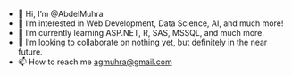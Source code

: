 - 👋 Hi, I’m @AbdelMuhra
- 👀 I’m interested in Web Development, Data Science, AI, and much more!
- 🌱 I’m currently learning ASP.NET, R, SAS, MSSQL, and much more.
- 💞️ I’m looking to collaborate on nothing yet, but definitely in the near future. 
- 📫 How to reach me agmuhra@gmail.com

<!---
AbdelMuhra/AbdelMuhra is a ✨ special ✨ repository because its `README.md` (this file) appears on your GitHub profile.
You can click the Preview link to take a look at your changes.
--->
